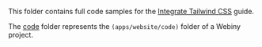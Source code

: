 This folder contains full code samples for the [Integrate Tailwind CSS](https://www.webiny.com/docs/how-to-guides/integrate-tailwindcss/) guide.

The [code](https://github.com/webiny/webiny-examples/tree/master/integrate-tailwind-css/code) folder represents the `(apps/website/code)` folder of a Webiny project.
